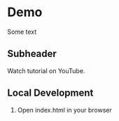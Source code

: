 # Demo

Some text

## Subheader

Watch tutorial on YouTube.

## Local Development

1. Open index.html in your browser